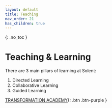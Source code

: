 ```yaml
---
layout: default
title: Teaching
nav_order: 21
has_children: true
---
```


{: .no_toc }

# Teaching & Learning

There are 3 main pillars of learning at Solent:

1. Directed Learning
1. Collaborative Learning 
1. Guided Learning

[TRANSFORMATION ACADEMY](https://learn.solent.ac.uk/course/view.php?id=37138#){: .btn .btn-purple } 
